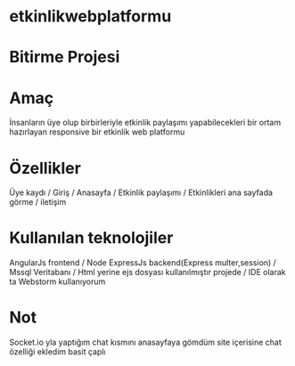 # etkinlikwebplatformu
# Bitirme Projesi
# Amaç
İnsanların üye olup birbirleriyle etkinlik paylaşımı yapabilecekleri bir ortam hazırlayan responsive bir etkinlik web platformu
# Özellikler
Üye kaydı / Giriş / Anasayfa / Etkinlik paylaşımı / Etkinlikleri ana sayfada görme / iletişim
# Kullanılan teknolojiler
AngularJs frontend / Node ExpressJs backend(Express multer,session) / Mssql Veritabanı / Html yerine ejs dosyası kullanılmıştır projede / IDE olarak ta Webstorm kullanıyorum
# Not 
Socket.io yla yaptığım chat kısmını anasayfaya gömdüm site içerisine chat özelliği ekledim basit çaplı

